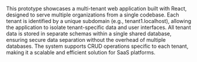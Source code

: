 This prototype showcases a multi-tenant web application built with React, designed to serve multiple organizations from a single codebase. Each tenant is identified by a unique subdomain (e.g., tenant1.localhost), allowing the application to isolate tenant-specific data and user interfaces. All tenant data is stored in separate schemas within a single shared database, ensuring secure data separation without the overhead of multiple databases. The system supports CRUD operations specific to each tenant, making it a scalable and efficient solution for SaaS platforms. 
